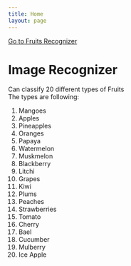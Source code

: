 ```yaml
---
title: Home
layout: page
---
```


<a href="Fruits_recognizer.html">Go to Fruits Recognizer</a>

# Image Recognizer

Can classify 20 different types of Fruits <br/>
The types are following: <br/>

1. Mangoes
2. Apples
3. Pineapples
4. Oranges
5. Papaya
6. Watermelon
7. Muskmelon
8. Blackberry
9. Litchi
10. Grapes
11. Kiwi
12. Plums
13. Peaches
14. Strawberries
15. Tomato
16. Cherry
17. Bael
18. Cucumber
19. Mulberry
20. Ice Apple
